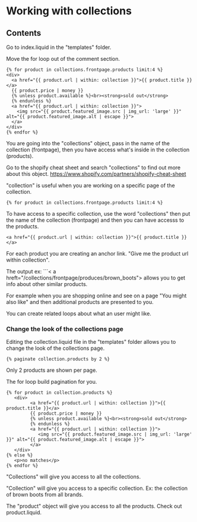 # Working with collections

## Contents

Go to index.liquid in the "templates" folder.

Move the for loop out of the comment section.
```
{% for product in collections.frontpage.products limit:4 %}
<div>
  <a href="{{ product.url | within: collection }}">{{ product.title }}</a>
  {{ product.price | money }}
  {% unless product.available %}<br><strong>sold out</strong>
  {% endunless %}
  <a href="{{ product.url | within: collection }}">
    <img src="{{ product.featured_image.src | img_url: 'large' }}" alt="{{ product.featured_image.alt | escape }}">
  </a>
</div>
{% endfor %}
```  
You are going into the "collections" object, pass in the name of the collection (frontpage), then you have access what's inside in the collection (products).  

Go to the shopify cheat sheet and search "collections" to find out more about this object. https://www.shopify.com/partners/shopify-cheat-sheet  

"collection" is useful when you are working on a specific page of the collection. 

```
{% for product in collections.frontpage.products limit:4 %}
```  
To have access to a specific collection, use the word "collections" then put the name of the collection (frontpage) and then you can have accesss to the products.  

```
<a href="{{ product.url | within: collection }}">{{ product.title }}</a>
```
For each product you are creating an anchor link. "Give me the product url within collection".  

The output ex: ```< a hreft="/collections/frontpage/produces/brown_boots"> allows you to get info about other similar products.

For example when you are shopping online and see on a page "You might also like" and then additional products are presented to you.  

You can create related loops about what an user might like.  

### Change the look of the collections page
Editing the collection.liquid file in the "templates" folder allows you to change the look of the collections page.  

```
{% paginate collection.products by 2 %}
```
Only 2 products are shown per page.

The for loop build pagination for you. 
```
{% for product in collection.products %}
   <div>
         <a href="{{ product.url | within: collection }}">{{ product.title }}</a>
         {{ product.price | money }}
         {% unless product.available %}<br><strong>sold out</strong>
         {% endunless %}
         <a href="{{ product.url | within: collection }}">
            <img src="{{ product.featured_image.src | img_url: 'large' }}" alt="{{ product.featured_image.alt | escape }}">
         </a>
   </div>
{% else %}
   <p>no matches</p>
{% endfor %}
```

"Collections" will give you access to all the collections.

"Collection" will give you access to a specific collection. Ex: the collection of brown boots from all brands.  

The "product" object will give you access to all the products. Check out product.liquid.  












